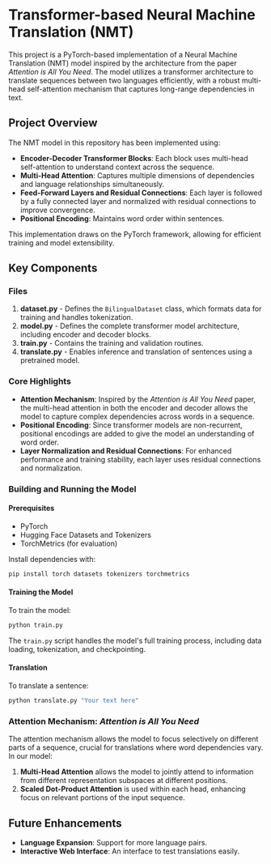 
# Transformer-based Neural Machine Translation (NMT)

This project is a PyTorch-based implementation of a Neural Machine Translation (NMT) model inspired by the architecture from the paper *Attention is All You Need*. The model utilizes a transformer architecture to translate sequences between two languages efficiently, with a robust multi-head self-attention mechanism that captures long-range dependencies in text.

## Project Overview

The NMT model in this repository has been implemented using:
- **Encoder-Decoder Transformer Blocks**: Each block uses multi-head self-attention to understand context across the sequence.
- **Multi-Head Attention**: Captures multiple dimensions of dependencies and language relationships simultaneously.
- **Feed-Forward Layers and Residual Connections**: Each layer is followed by a fully connected layer and normalized with residual connections to improve convergence.
- **Positional Encoding**: Maintains word order within sentences.

This implementation draws on the PyTorch framework, allowing for efficient training and model extensibility.

## Key Components

### Files
1. **dataset.py** - Defines the `BilingualDataset` class, which formats data for training and handles tokenization.
2. **model.py** - Defines the complete transformer model architecture, including encoder and decoder blocks.
3. **train.py** - Contains the training and validation routines.
4. **translate.py** - Enables inference and translation of sentences using a pretrained model.

### Core Highlights

- **Attention Mechanism**: Inspired by the *Attention is All You Need* paper, the multi-head attention in both the encoder and decoder allows the model to capture complex dependencies across words in a sequence.
- **Positional Encoding**: Since transformer models are non-recurrent, positional encodings are added to give the model an understanding of word order.
- **Layer Normalization and Residual Connections**: For enhanced performance and training stability, each layer uses residual connections and normalization.

### Building and Running the Model

#### Prerequisites
- PyTorch
- Hugging Face Datasets and Tokenizers
- TorchMetrics (for evaluation)

Install dependencies with:
```bash
pip install torch datasets tokenizers torchmetrics
```

#### Training the Model
To train the model:
```bash
python train.py
```

The `train.py` script handles the model's full training process, including data loading, tokenization, and checkpointing.

#### Translation
To translate a sentence:
```bash
python translate.py "Your text here"
```

### Attention Mechanism: *Attention is All You Need*
The attention mechanism allows the model to focus selectively on different parts of a sequence, crucial for translations where word dependencies vary. In our model:
1. **Multi-Head Attention** allows the model to jointly attend to information from different representation subspaces at different positions.
2. **Scaled Dot-Product Attention** is used within each head, enhancing focus on relevant portions of the input sequence.

## Future Enhancements
- **Language Expansion**: Support for more language pairs.
- **Interactive Web Interface**: An interface to test translations easily.

